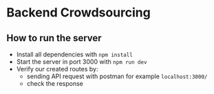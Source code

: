 <h1>Backend Crowdsourcing</h1>

<h2>How to run the server</h2>
<ul>
<li>Install all dependencies with <code>npm install</code></li>
<li>Start the server in port 3000 with <code>npm run dev</code></li>
<li>
Verify our created routes by:
<ul>
<li>sending API request with postman for example <code>localhost:3000/</code></li>
<li>check the response</li>
</ul>
</li>
</ul>
